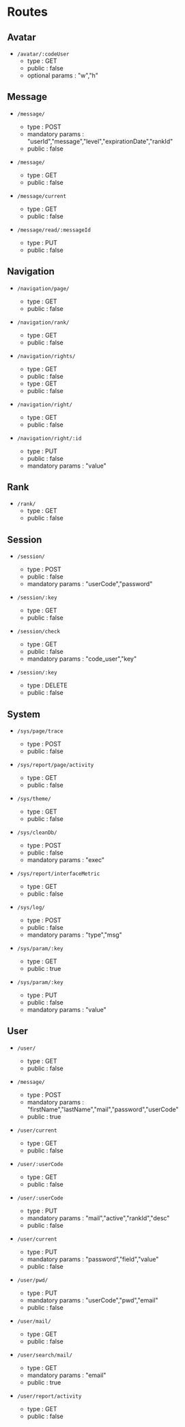 # Routes

## Avatar

* `/avatar/:codeUser`
    * type : GET
    * public : false
    * optional params : "w","h"
    

## Message

* `/message/`
    * type : POST
    * mandatory params : "userId","message","level","expirationDate","rankId"
    * public : false

* `/message/`
    * type : GET
    * public : false

* `/message/current`
    * type : GET
    * public : false

* `/message/read/:messageId`
    * type : PUT
    * public : false    


## Navigation

* `/navigation/page/`
    * type : GET
    * public : false

* `/navigation/rank/`
    * type : GET
    * public : false

* `/navigation/rights/`
    * type : GET
    * public : false
    * type : GET
    * public : false

* `/navigation/right/`
    * type : GET
    * public : false

* `/navigation/right/:id`
    * type : PUT
    * public : false
    * mandatory params : "value"


## Rank

* `/rank/`
    * type : GET
    * public : false


## Session

* `/session/`
    * type : POST
    * public : false
    * mandatory params : "userCode","password"

* `/session/:key`
    * type : GET
    * public : false

* `/session/check`
    * type : GET
    * public : false
    * mandatory params : "code_user","key"

* `/session/:key`
    * type : DELETE
    * public : false


## System

* `/sys/page/trace`
    * type : POST
    * public : false

* `/sys/report/page/activity`
    * type : GET
    * public : false

* `/sys/theme/`
    * type : GET
    * public : false

* `/sys/cleanDb/`
    * type : POST
    * public : false
    * mandatory params : "exec"

* `/sys/report/interfaceMetric`
    * type : GET
    * public : false

* `/sys/log/`
    * type : POST
    * public : false
    * mandatory params : "type","msg"

* `/sys/param/:key`
    * type : GET
    * public : true

* `/sys/param/:key`
    * type : PUT
    * public : false
    * mandatory params : "value"
    

## User

* `/user/`
    * type : GET
    * public : false

* `/message/`
    * type : POST
    * mandatory params : "firstName","lastName","mail","password","userCode"
    * public : true

* `/user/current`
    * type : GET
    * public : false

* `/user/:userCode`
    * type : GET
    * public : false

* `/user/:userCode`
    * type : PUT
    * mandatory params : "mail","active","rankId","desc"
    * public : false

* `/user/current`
    * type : PUT
    * mandatory params : "password","field","value"
    * public : false

* `/user/pwd/`
    * type : PUT
    * mandatory params : "userCode","pwd","email"
    * public : false

* `/user/mail/`
    * type : GET
    * public : false

* `/user/search/mail/`
    * type : GET
    * mandatory params : "email"
    * public : true

* `/user/report/activity`
    * type : GET
    * public : false
